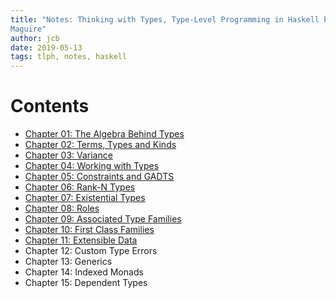 ```yaml
---
title: "Notes: Thinking with Types, Type-Level Programming in Haskell by Sandy
Maguire"
author: jcb
date: 2019-05-13
tags: tlph, notes, haskell
---
```


# Contents

- [Chapter 01: The Algebra Behind Types](/projects/tlph/01)
- [Chapter 02: Terms, Types and Kinds](/projects/tlph/02)
- [Chapter 03: Variance](/projects/tlph/03)
- [Chapter 04: Working with Types](/projects/tlph/04)
- [Chapter 05: Constraints and GADTS](/projects/tlph/05)
- [Chapter 06: Rank-N Types](/projects/tlph/06)
- [Chapter 07: Existential Types](/projects/tlph/07)
- [Chapter 08: Roles](/projects/tlph/08)
- [Chapter 09: Associated Type Families](/projects/tlph/09)
- [Chapter 10: First Class Families](/projects/tlph/10)
- [Chapter 11: Extensible Data](/projects/tlph/11)
- Chapter 12: Custom Type Errors
- Chapter 13: Generics
- Chapter 14: Indexed Monads
- Chapter 15: Dependent Types

